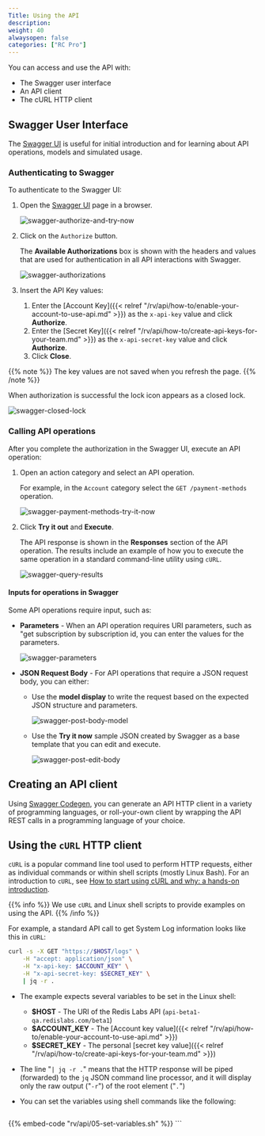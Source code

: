 ```yaml
---
Title: Using the API
description: 
weight: 40
alwaysopen: false
categories: ["RC Pro"]
---
```


You can access and use the API with:

- The Swagger user interface
- An API client
- The cURL HTTP client

## Swagger User Interface

The [Swagger UI](https://api-beta1-qa.redislabs.com/beta1/swagger-ui.html) is useful for initial introduction
and for learning about API operations, models and simulated usage.

### Authenticating to Swagger

To authenticate to the Swagger UI:

1. Open the [Swagger UI](https://api-beta1-qa.redislabs.com/beta1/swagger-ui.html) page in a browser.

    ![swagger-authorize-and-try-now](/images/rv/api/swagger-authorize-and-try-now.png)

1. Click on the `Authorize` button.

    The **Available Authorizations** box is shown with the headers and values that are used for authentication in all API interactions with Swagger.

    ![swagger-authorizations](/images/rv/api/swagger-authorizations.png)

1. Insert the API Key values:

    1. Enter the [Account Key]({{< relref "/rv/api/how-to/enable-your-account-to-use-api.md" >}}) as the `x-api-key` value and click **Authorize**.
    1. Enter the [Secret Key]({{< relref "/rv/api/how-to/create-api-keys-for-your-team.md" >}}) as the `x-api-secret-key` value and click **Authorize**.
    1. Click **Close**.

{{% note %}}
The key values are not saved when you refresh the page.
{{% /note %}}

When authorization is successful the lock icon appears as a closed lock.

![swagger-closed-lock](/images/rv/api/swagger-closed-lock.png)

### Calling API operations

After you complete the authorization in the Swagger UI, execute an API operation:

1. Open an action category and select an API operation.

    For example, in the `Account` category select the `GET /payment-methods` operation.

    ![swagger-payment-methods-try-it-now](/images/rv/api/swagger-payment-methods-try-it-now.png)

1. Click **Try it out** and **Execute**.

    The API response is shown in the **Responses** section of the API operation.
    The results include an example of how you to execute the same operation in a standard command-line utility using `cURL`.

    ![swagger-query-results](/images/rv/api/swagger-query-results.png)

#### Inputs for operations in Swagger

Some API operations require input, such as:

- **Parameters** - When an API operation requires URI parameters, such as "get subscription by subscription id,
you can enter the values for the parameters.

    ![swagger-parameters](/images/rv/api/swagger-parameters.png)

- **JSON Request Body** - For API operations that require a JSON request body, you can either:

    - Use the **model display** to write the request based on the expected JSON structure and parameters.

        ![swagger-post-body-model](/images/rv/api/swagger-post-body-model.png)

    - Use the **Try it now** sample JSON created by Swagger as a base template that you can edit and execute.

        ![swagger-post-edit-body](/images/rv/api/swagger-post-edit-body.png)

## Creating an API client

Using [Swagger Codegen](https://swagger.io/tools/swagger-codegen/),
you can generate an API HTTP client in a variety of programming languages,
or roll-your-own client by wrapping the API REST calls in a programming language of your choice.

## Using the `cURL` HTTP client

`cURL` is a popular command line tool used to perform HTTP requests,
either as individual commands or within shell scripts (mostly Linux Bash).
For an introduction to `cURL`, see [How to start using cURL and why: a hands-on introduction](https://medium.freecodecamp.org/how-to-start-using-cURL-and-why-a-hands-on-introduction-ea1c913caaaa).

{{% info %}}
We use `cURL` and Linux shell scripts to provide examples on using the API.
{{% /info %}}

For example, a standard API call to get System Log information looks like this in `cURL`:

```bash
curl -s -X GET "https://$HOST/logs" \
    -H "accept: application/json" \
    -H "x-api-key: $ACCOUNT_KEY" \
    -H "x-api-secret-key: $SECRET_KEY" \
    | jq -r .
```

- The example expects several variables to be set in the Linux shell:

    - **$HOST** - The URI of the Redis Labs API (`api-beta1-qa.redislabs.com/beta1`)
    - **$ACCOUNT_KEY** - The [Account key value]({{< relref "/rv/api/how-to/enable-your-account-to-use-api.md" >}})
    - **$SECRET_KEY** - The personal [secret key value]({{< relref "/rv/api/how-to/create-api-keys-for-your-team.md" >}})

- The line "`| jq -r .`" means that the HTTP response will be piped (forwarded) to the `jq` JSON command line processor, and it will display only the raw output ("`-r`") of the root element ("`.`")
- You can set the variables using shell commands like the following:

    ```shell
{{% embed-code "rv/api/05-set-variables.sh" %}}
    ```
